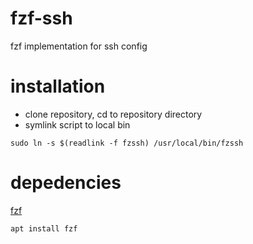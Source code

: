 # fzf-ssh
fzf implementation for ssh config

# installation
- clone repository, cd to repository directory
- symlink script to local bin
```
sudo ln -s $(readlink -f fzssh) /usr/local/bin/fzssh
```

# depedencies
[fzf](https://github.com/junegunn/fzf)
```
apt install fzf
```
